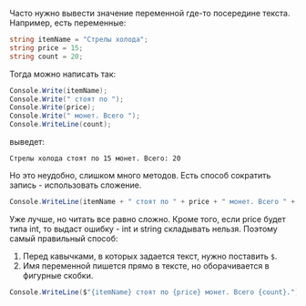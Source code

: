 Часто нужно вывести значение переменной где-то посередине текста. Например, есть переменные:
```cs
string itemName = "Стрелы холода";
string price = 15;
string count = 20;
```
Тогда можно написать так:
```cs
Сonsole.Write(itemName);
Console.Write(" стоят по ");
Console.Write(price);
Console.Write(" монет. Всего ");
Console.WriteLine(count);
```
выведет:
```
Стрелы холода стоят по 15 монет. Всего: 20
```
Но это неудобно, слишком много методов. Есть способ сократить запись - использовать сложение.
```csharp
Сonsole.WriteLine(itemName + " стоят по " + price + " монет. Всего " + count);
```
Уже лучше, но читать все равно сложно. Кроме того, если price будет типа int, то выдаст ошибку - int и string складывать нельзя. Поэтому самый правильный способ:
1. Перед кавычками, в которых задается текст, нужно поставить `$`.
1. Имя переменной пишется прямо в тексте, но оборачивается в фигурные скобки.
```csharp
Сonsole.WriteLine($"{itemName} стоят по {price} монет. Всего {count}.");
```
